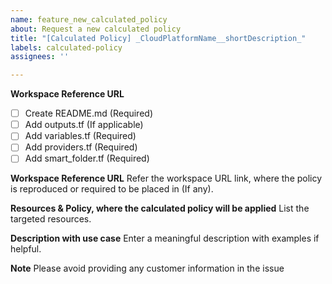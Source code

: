 ```yaml
---
name: feature_new_calculated_policy
about: Request a new calculated policy
title: "[Calculated Policy] _CloudPlatformName__shortDescription_"
labels: calculated-policy
assignees: ''

---
```


**Workspace Reference URL**
- [ ] Create README.md (Required)
- [ ] Add outputs.tf (If applicable)
- [ ] Add variables.tf (Required)
- [ ] Add providers.tf (Required)
- [ ] Add smart_folder.tf (Required)

**Workspace Reference URL**
Refer the workspace URL link, where the policy is reproduced or required to be placed in (If any). 





**Resources & Policy, where the calculated policy will be applied**
List the targeted resources. 




**Description with use case**
Enter a meaningful description with examples if helpful.



**Note**
Please avoid providing any customer information in the issue

